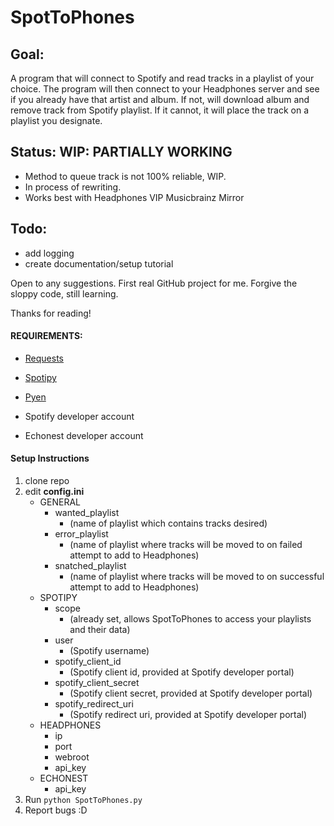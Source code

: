 # SpotToPhones

## Goal:
  A program that will connect to Spotify and read tracks in a playlist of your choice.
  The program will then connect to your Headphones server and see if you already have that artist and album.
  If not, will download album and remove track from Spotify playlist.
  If it cannot, it will place the track on a playlist you designate.
  
## Status: **WIP**: PARTIALLY WORKING
* Method to queue track is not 100% reliable, WIP.
* In process of rewriting.
* Works best with Headphones VIP Musicbrainz Mirror

## Todo:
* add logging
* create documentation/setup tutorial

Open to any suggestions. First real GitHub project for me.
Forgive the sloppy code, still learning.

Thanks for reading!

#### REQUIREMENTS:
* [Requests](http://docs.python-requests.org/en/latest/user/install/)
* [Spotipy](http://spotipy.readthedocs.org/en/latest/#installation)
* [Pyen](https://github.com/plamere/pyen)

* Spotify developer account
* Echonest developer account

#### Setup Instructions
1. clone repo
2. edit **config.ini**
	* GENERAL
		* wanted_playlist
			* (name of playlist which contains tracks desired)
		* error_playlist
			* (name of playlist where tracks will be moved to on failed attempt to add to Headphones)
		* snatched_playlist
			* (name of playlist where tracks will be moved to on successful attempt to add to Headphones)
	* SPOTIPY
		* scope
			* (already set, allows SpotToPhones to access your playlists and their data)
		* user
			* (Spotify username)
		* spotify_client_id
			* (Spotify client id, provided at Spotify developer portal)
		* spotify_client_secret
			* (Spotify client secret, provided at Spotify developer portal)
		* spotify_redirect_uri
			* (Spotify redirect uri, provided at Spotify developer portal)
	* HEADPHONES
		* ip
		* port
		* webroot
		* api_key
	* ECHONEST
		* api_key
3. Run `python SpotToPhones.py`
4. Report bugs :D
